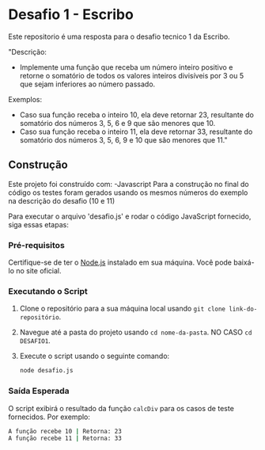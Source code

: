 # Desafio 1 - Escribo

Este repositorio é uma resposta para o desafio tecnico 1 da Escribo.


"Descrição:
- Implemente uma função que receba um número inteiro positivo e retorne o somatório de todos os valores
inteiros divisíveis por 3 ou 5 que sejam inferiores ao número passado.

Exemplos:
- Caso sua função receba o inteiro 10, ela deve retornar 23, resultante do somatório dos números 3, 5, 6 e
9 que são menores que 10.
- Caso sua função receba o inteiro 11, ela deve retornar 33, resultante do somatório dos números 3, 5, 6, 9
e 10 que são menores que 11."

## Construção

Este projeto foi construído com:
-Javascript
Para a construção no final do código os testes foram gerados usando os mesmos números do exemplo na descrição do desafio (10 e 11)

Para executar o arquivo 'desafio.js' e rodar o código JavaScript fornecido, siga essas etapas:

### Pré-requisitos

Certifique-se de ter o [Node.js](https://nodejs.org/) instalado em sua máquina. Você pode baixá-lo no site oficial.

### Executando o Script

1. Clone o repositório para a sua máquina local usando `git clone link-do-repositório`.
2. Navegue até a pasta do projeto usando `cd nome-da-pasta`. NO CASO `cd DESAFIO1`.
3. Execute o script usando o seguinte comando:

    ```bash
    node desafio.js
    ```

### Saída Esperada

O script exibirá o resultado da função `calcDiv` para os casos de teste fornecidos. Por exemplo:

```bash
A função recebe 10 | Retorna: 23
A função recebe 11 | Retorna: 33
